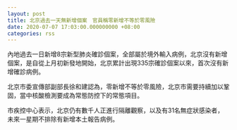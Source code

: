 ```yaml
---
layout: post
title: 北京過去一天無新增個案　官員稱零新增不等於零風險
date: 2020-07-07 17:03:00.000000000 +08:00
categories: rss
---
```


內地過去一日新增8宗新型肺炎確診個案，全部屬於境外輸入病例，北京沒有新增個案，是自從上月初新發地開始，北京累計出現335宗確診個案以來，首次沒有新增確診病例。

北京市委宣傳部副部長徐和建認為，零新增不等於零風險，北京市需要持續加以鞏固，當中核酸檢測要成為常態防控下的常態項目。

市疾控中心表示，北京仍有數千人正進行隔離觀察，以及有31名無症狀感染者，未來一星期不排除有新增本土報告病例。
